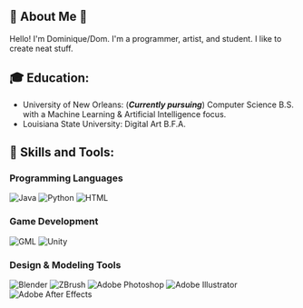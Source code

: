 ## 💖 About Me 💖
Hello! I'm Dominique/Dom. I'm a programmer, artist, and student. I like to create neat stuff.

## 🎓 **Education:**
- University of New Orleans: (_**Currently pursuing**_) Computer Science B.S. with a Machine Learning & Artificial Intelligence focus.
- Louisiana State University: Digital Art B.F.A.

## 🌟 **Skills and Tools:**
### Programming Languages
![Java](https://img.shields.io/badge/-Java-007396?style=flat-square&logo=java&logoColor=white)
![Python](https://img.shields.io/badge/-Python-3776AB?style=flat-square&logo=python&logoColor=white)
![HTML](https://img.shields.io/badge/-HTML5-E34F26?style=flat-square&logo=html5&logoColor=white)

### Game Development
![GML](https://img.shields.io/badge/-GML-FF7F50?style=flat-square&logo=gamemaker&logoColor=white)
![Unity](https://img.shields.io/badge/-Unity-FFFFFF?style=flat-square&logo=unity&logoColor=black)

### Design & Modeling Tools
![Blender](https://img.shields.io/badge/-Blender-F5792A?style=flat-square&logo=blender&logoColor=white)
![ZBrush](https://img.shields.io/badge/-ZBrush-FF9900?style=flat-square&logo=corel&logoColor=white)
![Adobe Photoshop](https://img.shields.io/badge/-Photoshop-31A8FF?style=flat-square&logo=adobe-photoshop&logoColor=white)
![Adobe Illustrator](https://img.shields.io/badge/-Adobe%20Illustrator-FF9A00?style=flat-square&logo=adobe-illustrator&logoColor=white)
![Adobe After Effects](https://img.shields.io/badge/-Adobe%20After%20Effects-9999FF?style=flat-square&logo=adobe-after-effects&logoColor=white)
